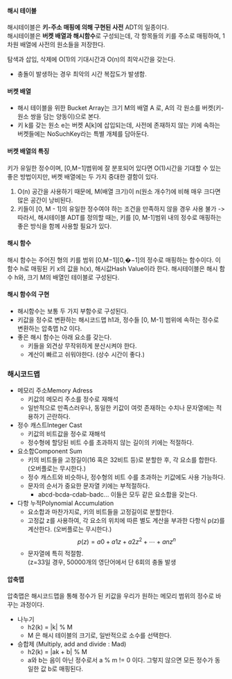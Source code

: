 #### 해시 테이블
해시테이블은 **키-주소 매핑에 의해 구현된 사전** ADT의 일종이다.  
해시테이블은 **버켓 배열과 해시함수**로 구성되는데, 각 항목들의 키를 주소로 매핑하여, 1차원 배열에 사전의 원소들을 저장한다.

탐색과 삽입, 삭제에 O(1)의 기대시간과 O(n)의 최악시간을 갖는다.
- 충돌이 발생하는 경우 최악의 시간 복잡도가 발생함.
#### 버켓 배열
- 해시 테이블을 위한 Bucket Array는 크기 M의 배열 A 로, A의 각 원소를 버켓(키-원소 쌍을 담는 양동이)으로 본다.
- 키 k를 갖는 원소 e는 버켓 A[k]에 삽입되는데, 사전에 존재하지 않는 키에 속하는 버켓들에는 NoSuchKey라는 특별 개체를 담아둔다.
#### 버켓 배열의 특징
키가 유일한 정수이며, [0,M−1]범위에 잘 분포되어 있다면 O(1)시간을 기대할 수 있는 좋은 방법이지만, 버켓 배열에는 두 가지 중대한 결함이 있다.
1. O(n) 공간을 사용하기 때문에, M(배열 크기)이 n(원소 개수?)에 비해 매우 크다면 많은 공간이 낭비된다.
2. 키들이 [0, M - 1]의 유일한 정수여야 하는 조건을 만족하지 않을 경우 사용 불가
-> 따라서, 해시테이블 ADT를 정의할 때는, 키를 [0, M-1]범위 내의 정수로 매핑하는 좋은 방식을 함께 사용할 필요가 있다.
#### 해시 함수
해시 함수는 주어진 형의 키를 범위 [0,M−1][0,�−1]의 정수로 매핑하는 함수이다. 이 함수 h로 매핑된 키 x의 값을 h(x), 해시값Hash Value이라 한다.
해시테이블은 해시 함수 h와, 크기 M의 배열인 테이블로 구성된다.
#### 해시 함수의 구현
- 해시함수는 보통 두 가지 부함수로 구성된다.
- 키값을 정수로 변환하는 해시코드맵 h1과, 정수들 [0, M-1] 범위에 속하는 정수로 변환하는 압축맵 h2 이다.
- 좋은 해시 함수는 아래 요소를 갖는다.
	- 키들을 외견상 무작위하게 분산시켜야 한다.
	- 계산이 빠르고 쉬워야한다. (상수 시간이 좋다.)
### 해시코드맵
- 메모리 주소Memory Adress  
    - 키값의 메모리 주소를 정수로 재해석
    - 일반적으로 만족스러우나, 동일한 키값이 여럿 존재하는 수치나 문자열에는 적용하기 곤란하다.
- 정수 캐스트Integer Cast
    - 키값의 비트값을 정수로 재해석
    - 정수형에 할당된 비트 수를 초과하지 않는 길이의 키에는 적절하다.
- 요소합Component Sum
    - 키의 비트들을 고정길이(16 혹은 32비트 등)로 분할한 후, 각 요소를 합한다. (오버플로는 무시한다.)
    - 정수 캐스트와 비슷하나, 정수형의 비트 수를 초과하는 키값에도 사용 가능하다.
    - 문자의 순서가 중요한 문자열 키에는 부적절하다.
        - abcd-bcda-cdab-badc... 이들은 모두 같은 요소합을 갖는다.
- 다항 누적Polynomial Accumulation
    - 요소합과 마찬가지로, 키의 비트들을 고정길이로 분할한다.
    - 고정값 z를 사용하여, 각 요소의 위치에 따른 별도 계산을 부과한 다항식 p(z)를 계산한다. (오버플로는 무시한다.)  
        $$p(z)=a0+a1z+a2z^2+⋯+anz^n$$
    - 문자열에 특히 적절함.  
        (z=33일 경우, 50000개의 영단어에서 단 6회의 충돌 발생
#### 압축맵
압축맵은 해시코드맵을 통해 정수가 된 키값을 우리가 원하는 메모리 범위의 정수로 바꾸는 과정이다.
- 나누기
	- h2(k) = |k| % M
	- M 은 해시 테이블의 크기로, 일반적으로 소수를 선택한다.
- 승합제 (Multiply, add and divide : Mad)
	- h2(k) = |ak + b| % M
	- a와 b는 음이 아닌 정수로서 a % m != 0 이다. 그렇지 않으면 모든 정수가 동일한 값 b로 매핑된다.
